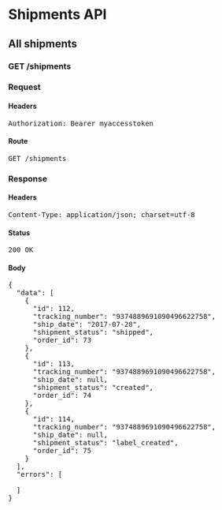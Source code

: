 # Shipments API

## All shipments

### GET /shipments
### Request

#### Headers

<pre>Authorization: Bearer myaccesstoken</pre>

#### Route

<pre>GET /shipments</pre>

### Response

#### Headers

<pre>Content-Type: application/json; charset=utf-8</pre>

#### Status

<pre>200 OK</pre>

#### Body

<pre>{
  "data": [
    {
      "id": 112,
      "tracking_number": "9374889691090496622758",
      "ship_date": "2017-07-28",
      "shipment_status": "shipped",
      "order_id": 73
    },
    {
      "id": 113,
      "tracking_number": "9374889691090496622758",
      "ship_date": null,
      "shipment_status": "created",
      "order_id": 74
    },
    {
      "id": 114,
      "tracking_number": "9374889691090496622758",
      "ship_date": null,
      "shipment_status": "label_created",
      "order_id": 75
    }
  ],
  "errors": [

  ]
}</pre>
